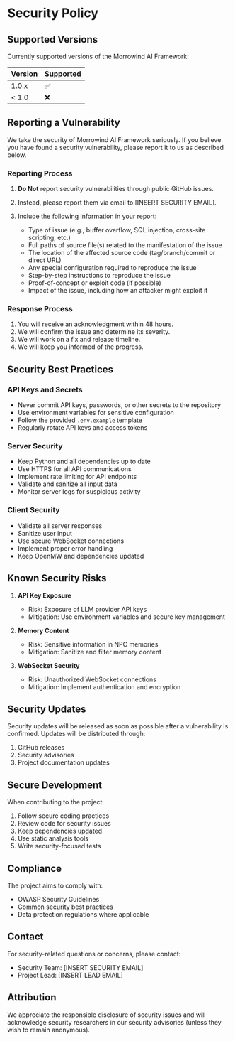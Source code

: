 # Security Policy

## Supported Versions

Currently supported versions of the Morrowind AI Framework:

| Version | Supported          |
| ------- | ------------------ |
| 1.0.x   | :white_check_mark: |
| < 1.0   | :x:                |

## Reporting a Vulnerability

We take the security of Morrowind AI Framework seriously. If you believe you have found a security vulnerability, please report it to us as described below.

### Reporting Process

1. **Do Not** report security vulnerabilities through public GitHub issues.

2. Instead, please report them via email to [INSERT SECURITY EMAIL].

3. Include the following information in your report:
   - Type of issue (e.g., buffer overflow, SQL injection, cross-site scripting, etc.)
   - Full paths of source file(s) related to the manifestation of the issue
   - The location of the affected source code (tag/branch/commit or direct URL)
   - Any special configuration required to reproduce the issue
   - Step-by-step instructions to reproduce the issue
   - Proof-of-concept or exploit code (if possible)
   - Impact of the issue, including how an attacker might exploit it

### Response Process

1. You will receive an acknowledgment within 48 hours.
2. We will confirm the issue and determine its severity.
3. We will work on a fix and release timeline.
4. We will keep you informed of the progress.

## Security Best Practices

### API Keys and Secrets

- Never commit API keys, passwords, or other secrets to the repository
- Use environment variables for sensitive configuration
- Follow the provided `.env.example` template
- Regularly rotate API keys and access tokens

### Server Security

- Keep Python and all dependencies up to date
- Use HTTPS for all API communications
- Implement rate limiting for API endpoints
- Validate and sanitize all input data
- Monitor server logs for suspicious activity

### Client Security

- Validate all server responses
- Sanitize user input
- Use secure WebSocket connections
- Implement proper error handling
- Keep OpenMW and dependencies updated

## Known Security Risks

1. **API Key Exposure**
   - Risk: Exposure of LLM provider API keys
   - Mitigation: Use environment variables and secure key management

2. **Memory Content**
   - Risk: Sensitive information in NPC memories
   - Mitigation: Sanitize and filter memory content

3. **WebSocket Security**
   - Risk: Unauthorized WebSocket connections
   - Mitigation: Implement authentication and encryption

## Security Updates

Security updates will be released as soon as possible after a vulnerability is confirmed. Updates will be distributed through:

1. GitHub releases
2. Security advisories
3. Project documentation updates

## Secure Development

When contributing to the project:

1. Follow secure coding practices
2. Review code for security issues
3. Keep dependencies updated
4. Use static analysis tools
5. Write security-focused tests

## Compliance

The project aims to comply with:

- OWASP Security Guidelines
- Common security best practices
- Data protection regulations where applicable

## Contact

For security-related questions or concerns, please contact:
- Security Team: [INSERT SECURITY EMAIL]
- Project Lead: [INSERT LEAD EMAIL]

## Attribution

We appreciate the responsible disclosure of security issues and will acknowledge security researchers in our security advisories (unless they wish to remain anonymous).
